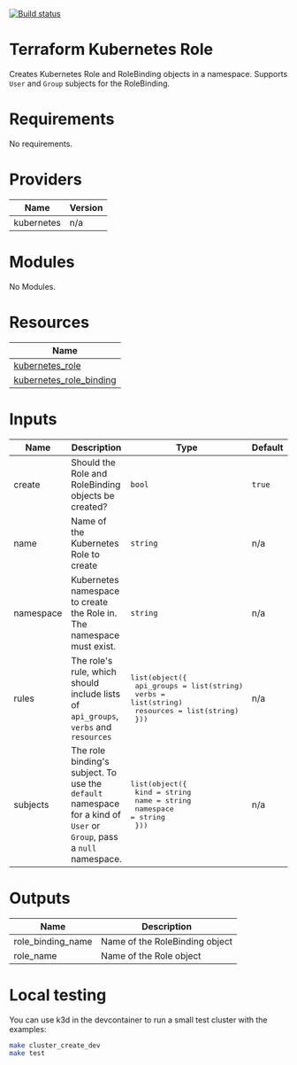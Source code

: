 [![Build status](https://github.com/canada-ca-terraform-modules/terraform-kubernetes-role/actions/workflows/terraform.yml/badge.svg)](https://github.com/canada-ca-terraform-modules/terraform-kubernetes-role/actions/workflows/terraform.yml)

# Terraform Kubernetes Role
Creates Kubernetes Role and RoleBinding objects in a namespace.  Supports `User` and `Group` subjects for the RoleBinding.

# Requirements

No requirements.

# Providers

| Name | Version |
|------|---------|
| kubernetes | n/a |

# Modules

No Modules.

# Resources

| Name |
|------|
| [kubernetes_role](https://registry.terraform.io/providers/hashicorp/kubernetes/latest/docs/resources/role) |
| [kubernetes_role_binding](https://registry.terraform.io/providers/hashicorp/kubernetes/latest/docs/resources/role_binding) |

# Inputs

| Name | Description | Type | Default | Required |
|------|-------------|------|---------|:--------:|
| create | Should the Role and RoleBinding objects be created? | `bool` | `true` | no |
| name | Name of the Kubernetes Role to create | `string` | n/a | yes |
| namespace | Kubernetes namespace to create the Role in.  The namespace must exist. | `string` | n/a | yes |
| rules | The role's rule, which should include lists of `api_groups`, `verbs` and `resources` | <pre>list(object({<br>    api_groups = list(string)<br>    verbs      = list(string)<br>    resources  = list(string)<br>  }))</pre> | n/a | yes |
| subjects | The role binding's subject.  To use the `default` namespace for a kind of `User` or `Group`, pass a `null` namespace. | <pre>list(object({<br>    kind      = string<br>    name      = string<br>    namespace = string<br>  }))</pre> | n/a | yes |

# Outputs

| Name | Description |
|------|-------------|
| role\_binding\_name | Name of the RoleBinding object |
| role\_name | Name of the Role object |

# Local testing
You can use k3d in the devcontainer to run a small test cluster with the examples:
```sh
make cluster_create_dev
make test
```
